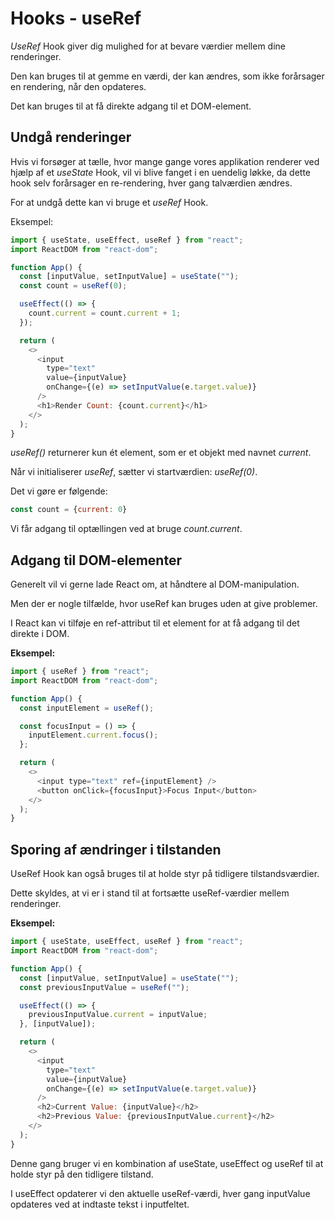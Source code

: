 # Hooks - useRef

*UseRef* Hook giver dig mulighed for at bevare værdier mellem dine renderinger.

Den kan bruges til at gemme en værdi, der kan ændres, som ikke forårsager en rendering, når den opdateres.

Det kan bruges til at få direkte adgang til et DOM-element.

## Undgå renderinger
Hvis vi forsøger at tælle, hvor mange gange vores applikation renderer ved hjælp af et *useState* Hook, vil vi blive fanget i en uendelig løkke, da dette hook selv forårsager en re-rendering, hver gang talværdien ændres.

For at undgå dette kan vi bruge et *useRef* Hook.

Eksempel:
```js
import { useState, useEffect, useRef } from "react";
import ReactDOM from "react-dom";

function App() {
  const [inputValue, setInputValue] = useState("");
  const count = useRef(0);

  useEffect(() => {
    count.current = count.current + 1;
  });

  return (
    <>
      <input
        type="text"
        value={inputValue}
        onChange={(e) => setInputValue(e.target.value)}
      />
      <h1>Render Count: {count.current}</h1>
    </>
  );
}
```
*useRef()* returnerer kun ét element, som er et objekt med navnet *current*.

Når vi initialiserer *useRef*, sætter vi startværdien: *useRef(0)*.

Det vi gøre er følgende: 
```js
const count = {current: 0}
```
Vi får adgang til optællingen ved at bruge *count.current*.

## Adgang til DOM-elementer
Generelt vil vi gerne lade React om, at håndtere al DOM-manipulation.

Men der er nogle tilfælde, hvor useRef kan bruges uden at give problemer.

I React kan vi tilføje en ref-attribut til et element for at få adgang til det direkte i DOM.

**Eksempel:**
```js
import { useRef } from "react";
import ReactDOM from "react-dom";

function App() {
  const inputElement = useRef();

  const focusInput = () => {
    inputElement.current.focus();
  };

  return (
    <>
      <input type="text" ref={inputElement} />
      <button onClick={focusInput}>Focus Input</button>
    </>
  );
}
```
## Sporing af ændringer i tilstanden

UseRef Hook kan også bruges til at holde styr på tidligere tilstandsværdier.

Dette skyldes, at vi er i stand til at fortsætte useRef-værdier mellem renderinger.

**Eksempel:**
```js
import { useState, useEffect, useRef } from "react";
import ReactDOM from "react-dom";

function App() {
  const [inputValue, setInputValue] = useState("");
  const previousInputValue = useRef("");

  useEffect(() => {
    previousInputValue.current = inputValue;
  }, [inputValue]);

  return (
    <>
      <input
        type="text"
        value={inputValue}
        onChange={(e) => setInputValue(e.target.value)}
      />
      <h2>Current Value: {inputValue}</h2>
      <h2>Previous Value: {previousInputValue.current}</h2>
    </>
  );
}
```
Denne gang bruger vi en kombination af useState, useEffect og useRef til at holde styr på den tidligere tilstand.

I useEffect opdaterer vi den aktuelle useRef-værdi, hver gang inputValue opdateres ved at indtaste tekst i inputfeltet.
